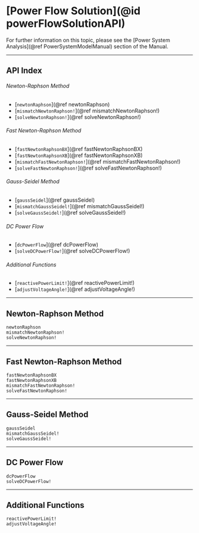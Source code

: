 # [Power Flow Solution](@id powerFlowSolutionAPI)

For further information on this topic, please see the [Power System Analysis](@ref PowerSystemModelManual) section of the Manual.

---

## API Index

###### Newton-Raphson Method
* [`newtonRaphson`](@ref newtonRaphson)
* [`mismatchNewtonRaphson!`](@ref mismatchNewtonRaphson!)
* [`solveNewtonRaphson!`](@ref solveNewtonRaphson!)

###### Fast Newton-Raphson Method
* [`fastNewtonRaphsonBX`](@ref fastNewtonRaphsonBX)
* [`fastNewtonRaphsonXB`](@ref fastNewtonRaphsonXB)
* [`mismatchFastNewtonRaphson!`](@ref mismatchFastNewtonRaphson!)
* [`solveFastNewtonRaphson!`](@ref solveFastNewtonRaphson!)

###### Gauss-Seidel Method
* [`gaussSeidel`](@ref gaussSeidel)
* [`mismatchGaussSeidel!`](@ref mismatchGaussSeidel!)
* [`solveGaussSeidel!`](@ref solveGaussSeidel!)

###### DC Power Flow
* [`dcPowerFlow`](@ref dcPowerFlow)
* [`solveDCPowerFlow!`](@ref solveDCPowerFlow!)

###### Additional Functions
* [`reactivePowerLimit!`](@ref reactivePowerLimit!)
* [`adjustVoltageAngle!`](@ref adjustVoltageAngle!)

---

## Newton-Raphson Method
```@docs
newtonRaphson
mismatchNewtonRaphson!
solveNewtonRaphson!
```

---

## Fast Newton-Raphson Method
```@docs
fastNewtonRaphsonBX
fastNewtonRaphsonXB
mismatchFastNewtonRaphson!
solveFastNewtonRaphson!
```

---

## Gauss-Seidel Method
```@docs
gaussSeidel
mismatchGaussSeidel!
solveGaussSeidel!
```

---

## DC Power Flow
```@docs
dcPowerFlow
solveDCPowerFlow!
```

---

## Additional Functions
```@docs
reactivePowerLimit!
adjustVoltageAngle!
```